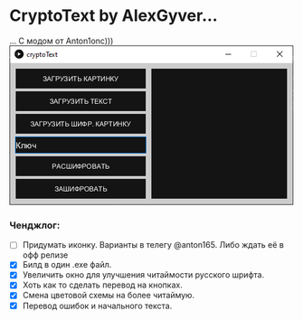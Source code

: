 # **CryptoText by AlexGyver...**
... С модом от Anton1onc)))
![1](/1.png)
### Ченджлог:
- [ ] Придумать иконку. Варианты в телегу @anton165. Либо ждать её в офф релизе
- [X] Билд в один .exe файл.
- [X] Увеличить окно для улучшения читаймости русского шрифта.
- [x] Хоть как то сделать перевод на кнопках.
- [x] Смена цветовой схемы на более читаймую.
- [x] Перевод ошибок и начального текста.

